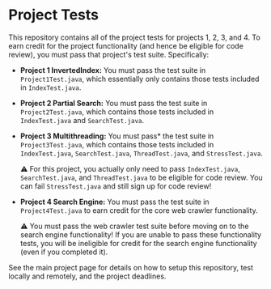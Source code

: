 # Project Tests

This repository contains all of the project tests for projects 1, 2, 3, and 4. To earn credit for the project functionality (and hence be eligible for code review), you must pass that project's test suite. Specifically:

  - **Project 1 InvertedIndex:** You must pass the test suite in `Project1Test.java`, which essentially only contains those tests included in `IndexTest.java`.

  - **Project 2 Partial Search:** You must pass the test suite in `Project2Test.java`, which contains those tests included in `IndexTest.java` and `SearchTest.java`.

  - **Project 3 Multithreading:** You must pass* the test suite in `Project3Test.java`, which contains those tests included in `IndexTest.java`, `SearchTest.java`, `ThreadTest.java`, and `StressTest.java`.

    :warning: For this project, you actually only need to pass `IndexTest.java`, `SearchTest.java`, and `ThreadTest.java` to be eligible for code review. You can fail `StressTest.java` and still sign up for code review!

  - **Project 4 Search Engine:** You must pass the test suite in `Project4Test.java` to earn credit for the core web crawler functionality.

    :warning: You must pass the web crawler test suite before moving on to the search engine functionality! If you are unable to pass these functionality tests, you will be ineligible for credit for the search engine functionality (even if you completed it).

See the main project page for details on how to setup this repository, test locally and remotely, and the project deadlines.
